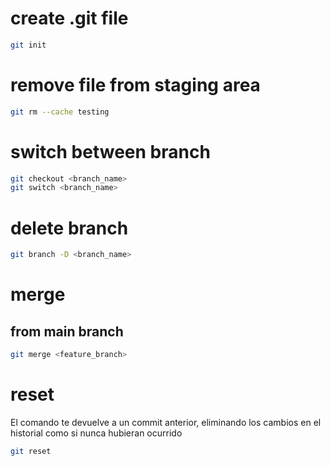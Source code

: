 # create .git file 
```bash
git init
```

# remove file from staging area
```bash
git rm --cache testing 
```

# switch between branch 
```bash
git checkout <branch_name>
git switch <branch_name>
```

# delete branch
```bash
git branch -D <branch_name>
```

# merge 
## from main branch 
```bash
git merge <feature_branch>
```

# reset 
El comando te devuelve a un commit anterior, eliminando los cambios en el historial como si nunca hubieran ocurrido 
```bash
git reset 
```